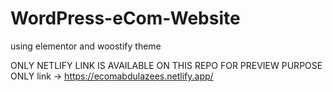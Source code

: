 # WordPress-eCom-Website
using elementor and woostify theme 

ONLY NETLIFY LINK IS AVAILABLE ON THIS REPO FOR PREVIEW PURPOSE ONLY 
link -> https://ecomabdulazees.netlify.app/
